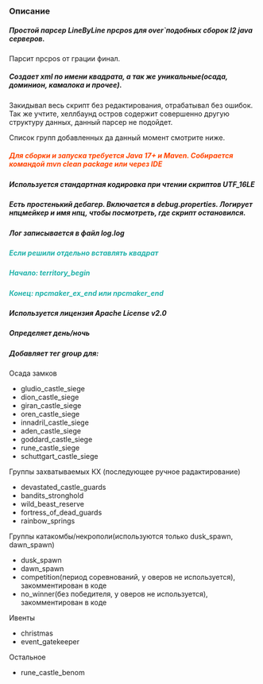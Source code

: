### Описание
##### Простой парсер LineByLine npcpos для over`подобных сборок l2 java серверов.
Парсит npcpos от грации финал.

##### Создает xml по имени квадрата, а так же уникальные(осада, доминион, камалока и прочее).


Закидывал весь скрипт без редактирования, отрабатывал без ошибок.\
Так же учтите, хеллбаунд остров содержит совершенно другую структуру данных, данный парсер не подойдет. 

Список групп добавленных да данный момент смотрите ниже.

##### <font color="#FF4500">Для сборки и запуска требуется Java 17+ и Maven. Собирается командой mvn clean package или через IDE</font>
##### Используется стандартная кодировка при чтении скриптов UTF_16LE
##### Есть простенький дебагер. Включается в debug.properties. Логирует нпцмейкер и имя нпц, чтобы посмотреть, где скрипт остановился.
##### Лог записывается в файл log.log



##### <font color="#20B2AA">Если решили отдельно вставлять квадрат</font>

##### <font color="#20B2AA">Начало: territory_begin</font>
##### <font color="#20B2AA">Конец: npcmaker_ex_end или npcmaker_end</font>

##### Используется лицензия Apache License v2.0

##### Определяет день/ночь

##### Добавляет тег group для:
Осада замков
- gludio_castle_siege
- dion_castle_siege
- giran_castle_siege
- oren_castle_siege
- innadril_castle_siege
- aden_castle_siege
- goddard_castle_siege
- rune_castle_siege
- schuttgart_castle_siege

Группы захватываемых КХ (последующее ручное радактирование)
- devastated_castle_guards
- bandits_stronghold
- wild_beast_reserve
- fortress_of_dead_guards
- rainbow_springs

Группы катакомбы/некрополи(используются только dusk_spawn, dawn_spawn)
- dusk_spawn
- dawn_spawn
- competition(период соревнований, у оверов не используется), закомментирован в коде
- no_winner(без победителя, у оверов не используется), закомментирован в коде

Ивенты
- christmas
- event_gatekeeper

Остальное 
 - rune_castle_benom


